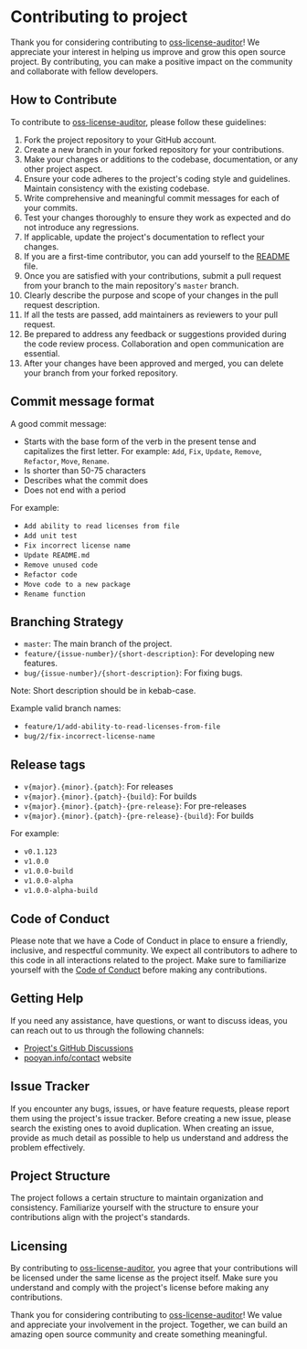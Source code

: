 # Contributing to project

Thank you for considering contributing
to [oss-license-auditor](https://github.com/digi-wolk/oss-license-auditor)! We appreciate your
interest in helping us improve and grow this open source project. By contributing, you can make a positive impact on the
community and collaborate with fellow developers.

## How to Contribute

To contribute to [oss-license-auditor](https://github.com/digi-wolk/oss-license-auditor), please
follow these guidelines:

1. Fork the project repository to your GitHub account.
2. Create a new branch in your forked repository for your contributions.
3. Make your changes or additions to the codebase, documentation, or any other project aspect.
4. Ensure your code adheres to the project's coding style and guidelines. Maintain consistency with the existing
   codebase.
5. Write comprehensive and meaningful commit messages for each of your commits.
6. Test your changes thoroughly to ensure they work as expected and do not introduce any regressions.
7. If applicable, update the project's documentation to reflect your changes.
8. If you are a first-time contributor, you can add yourself to the [README](README.md) file.
9. Once you are satisfied with your contributions, submit a pull request from your branch to the main
   repository's `master` branch.
10. Clearly describe the purpose and scope of your changes in the pull request description.
11. If all the tests are passed, add maintainers as reviewers to your pull request.
12. Be prepared to address any feedback or suggestions provided during the code review process. Collaboration and open
    communication are essential.
13. After your changes have been approved and merged, you can delete your branch from your forked repository.

## Commit message format
A good commit message:
- Starts with the base form of the verb in the present tense and capitalizes the first letter.
For example: `Add`, `Fix`, `Update`, `Remove`, `Refactor`, `Move`, `Rename`.
- Is shorter than 50-75 characters
- Describes what the commit does
- Does not end with a period

For example:
- `Add ability to read licenses from file`
- `Add unit test`
- `Fix incorrect license name`
- `Update README.md`
- `Remove unused code`
- `Refactor code`
- `Move code to a new package`
- `Rename function`

## Branching Strategy
- `master`: The main branch of the project.
- `feature/{issue-number}/{short-description}`: For developing new features.
- `bug/{issue-number}/{short-description}`: For fixing bugs.

Note: Short description should be in kebab-case.

Example valid branch names:
- `feature/1/add-ability-to-read-licenses-from-file`
- `bug/2/fix-incorrect-license-name`

## Release tags
- `v{major}.{minor}.{patch}`: For releases
- `v{major}.{minor}.{patch}-{build}`: For builds
- `v{major}.{minor}.{patch}-{pre-release}`: For pre-releases
- `v{major}.{minor}.{patch}-{pre-release}-{build}`: For builds

For example:
- `v0.1.123`
- `v1.0.0`
- `v1.0.0-build`
- `v1.0.0-alpha`
- `v1.0.0-alpha-build`

## Code of Conduct

Please note that we have a Code of Conduct in place to ensure a friendly, inclusive, and respectful community. We expect
all contributors to adhere to this code in all interactions related to the project. Make sure to familiarize yourself
with the [Code of Conduct](CODE_OF_CONDUCT.md) before making any contributions.

## Getting Help

If you need any assistance, have questions, or want to discuss ideas, you can reach out to us through the following
channels:

- [Project's GitHub Discussions](https://github.com/digi-wolk/oss-license-auditor)
- [pooyan.info/contact](https://pooyan.info/contact) website

## Issue Tracker

If you encounter any bugs, issues, or have feature requests, please report them using the project's issue tracker.
Before creating a new issue, please search the existing ones to avoid duplication. When creating an issue, provide as
much detail as possible to help us understand and address the problem effectively.

## Project Structure

The project follows a certain structure to maintain organization and consistency. Familiarize yourself with the
structure to ensure your contributions align with the project's standards.

## Licensing

By contributing to [oss-license-auditor](https://github.com/digi-wolk/oss-license-auditor), you agree
that your contributions will be licensed under the same license as the project itself. Make sure you understand and
comply with the project's license before making any contributions.

Thank you for considering contributing
to [oss-license-auditor](https://github.com/digi-wolk/oss-license-auditor)! We value and appreciate
your involvement in the project. Together, we can build an amazing open source community and create something
meaningful.